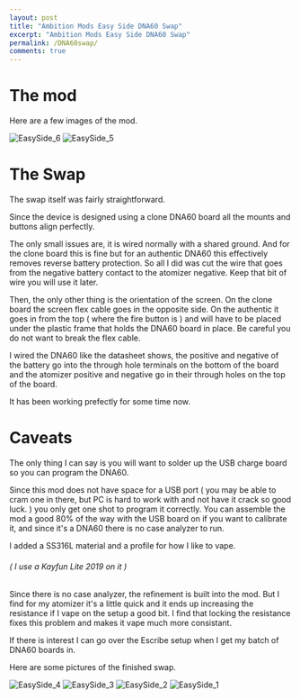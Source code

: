 ```yaml
---
layout: post
title: "Ambition Mods Easy Side DNA60 Swap"
excerpt: "Ambition Mods Easy Side DNA60 Swap"
permalink: /DNA60swap/
comments: true
---
```


# The mod

Here are a few images of the mod.

![EasySide_6](/assets/img/EasySide_6.jpg)
![EasySide_5](/assets/img/EasySide_5.jpg)

# The Swap

The swap itself was fairly straightforward.

Since the device is designed using a clone DNA60 board all the mounts and buttons align perfectly. 

The only small issues are, it is wired normally with a shared ground. And for the clone board this is fine but for an authentic DNA60 this effectively removes reverse battery protection.
So all I did was cut the wire that goes from the negative battery contact to the atomizer negative. Keep that bit of wire you will use it later.

Then, the only other thing is the orientation of the screen. On the clone board the screen flex cable goes in the opposite side. 
On the authentic it goes in from the top ( where the fire button is ) and will have to be placed under the plastic frame that holds the DNA60 board in place. Be careful you do not want to break the flex cable.

I wired the DNA60 like the datasheet shows, the positive and negative of the battery go into the through hole terminals on the bottom of the board and the atomizer positive and negative go in their through holes on the top of the board.

It has been working prefectly for some time now.

# Caveats

The only thing I can say is you will want to solder up the USB charge board so you can program the DNA60.

Since this mod does not have space for a USB port ( you may be able to cram one in there, but PC is hard to work with and not have it crack so good luck. ) you only get one shot to program it correctly. You can assemble the mod a good 80% of the way with the USB board on if you want to calibrate it, and since it's a DNA60 there is no case analyzer to run.

I added a SS316L material and a profile for how I like to vape. 
###### ( I use a Kayfun Lite 2019 on it )


Since there is no case analyzer, the refinement is built into the mod. But I find for my atomizer it's a little quick and it ends up increasing the resistance if I vape on the setup a good bit. I find that locking the resistance fixes this problem and makes it vape much more consistant. 

If there is interest I can go over the Escribe setup when I get my batch of DNA60 boards in.

Here are some pictures of the finished swap.

![EasySide_4](/assets/img/EasySide_4.jpg)
![EasySide_3](/assets/img/EasySide_3.jpg)
![EasySide_2](/assets/img/EasySide_2.jpg)
![EasySide_1](/assets/img/EasySide_1.jpg)